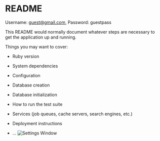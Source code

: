 # README

Username: guest@gmail.com, Password: guestpass

This README would normally document whatever steps are necessary to get the
application up and running.

Things you may want to cover:

* Ruby version

* System dependencies

* Configuration

* Database creation

* Database initialization

* How to run the test suite

* Services (job queues, cache servers, search engines, etc.)

* Deployment instructions

* ...
![Settings Window](https://res.cloudinary.com/angelrodriguez/image/upload/v1544062736/Screen_Shot_2018-12-05_at_9.18.36_PM.png)
